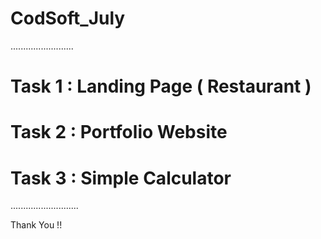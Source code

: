 # CodSoft_July

 .........................

# Task 1 : Landing Page ( Restaurant )
# Task 2 : Portfolio Website
# Task 3 : Simple Calculator

...........................

Thank You !!
